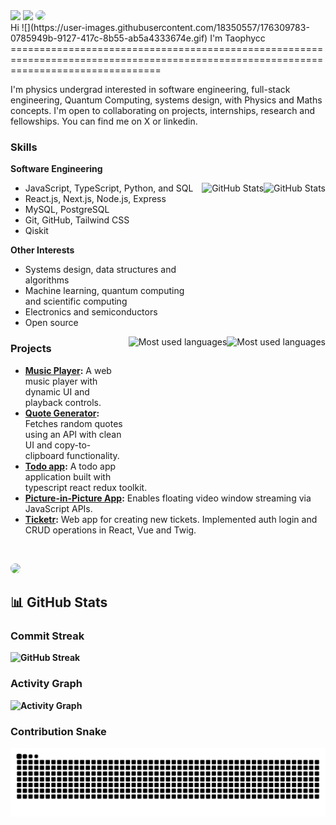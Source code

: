 <section>
  <a style="text-decoration: none;" href="https://github.com/taophycc">
    <img src="https://img.shields.io/github/followers/taophycc?logo=github&style=for-the-badge&logoColor=white&labelColor=131820&color=FFFFFF" />
  </a>
  <a style="text-decoration: none;" href="https://github.com/taophycc">
    <img src="https://img.shields.io/github/stars/taophycc?affiliations=OWNER%2CCOLLABORATOR&logo=github&style=for-the-badge&logoColor=white&labelColor=131820&color=FFFFFF" />
  </a>   
  <a style="text-decoration: none;" href="https://github.com/taophycc">
    <img style="border-radius:10px" src="https://hits.sh/github.com/taophycc/hits.svg?color=FFFFFF&labelColor=131820&style=for-the-badge&logo=stackblitz"/>
  </a>
</section>

<section>
  Hi ![](https://user-images.githubusercontent.com/18350557/176309783-0785949b-9127-417c-8b55-ab5a4333674e.gif) I'm Taophycc
======================================================================================================================================
  <p>
    I'm physics undergrad interested in software engineering, full-stack engineering, Quantum Computing, systems design, with Physics and Maths concepts.
    I'm open to collaborating on projects, internships, research and fellowships. You can find me on X or linkedin.
  </p>
</section>

<section>
  <h3>Skills</h3>
  <p><b>Software Engineering</b></p>
  <a href="#gh-dark-mode-only">
    <img align="right" src="https://github-readme-stats.vercel.app/api?username=taophycc&theme=dark&layout=compact&hide_border=true&bg_color=0D1117" height="220px" alt="GitHub Stats">
  </a>
  <a href="#gh-light-mode-only">
    <img align="right" src="https://github-readme-stats.vercel.app/api?username=taophycc&theme=light&layout=compact&hide_border=true&title_color=131820" height="220px" alt="GitHub Stats">
  </a>
  <ul>
    <li>JavaScript, TypeScript, Python, and SQL</li>
    <li>React.js, Next.js, Node.js, Express</li>
    <li>MySQL, PostgreSQL</li>
    <li>Git, GitHub, Tailwind CSS</li>
    <li>Qiskit</li>
  </ul>

  <p><b>Other Interests</b></p>
  <ul>
    <li>Systems design, data structures and algorithms</li>
    <li>Machine learning, quantum computing and scientific computing</li>
    <li>Electronics and semiconductors</li>
    <li>Open source</li>
  </ul>

  <a href="#gh-dark-mode-only">
    <img align="right" src="https://github-readme-stats.vercel.app/api/top-langs/?username=taophycc&langs_count=10&v=174&theme=dark&layout=compact&hide_border=true&bg_color=0D1117" height="220px" alt="Most used languages">
  </a>
  <a href="#gh-light-mode-only">
    <img align="right" src="https://github-readme-stats.vercel.app/api/top-langs/?username=taophycc&langs_count=10&v=174&theme=light&layout=compact&hide_border=true&title_color=131820" height="220px" alt="Most used languages">
  </a>
</section>

<section>
  <h3>Projects</h3>
  <ul>
    <li>
      <b><a href="https://github.com/taophycc/music-player">Music Player</a>:</b> A web music player with dynamic UI and playback controls.
    </li>
    <li>
      <b><a href="https://github.com/taophycc/quote-generator">Quote Generator</a>:</b> Fetches random quotes using an API with clean UI and copy-to-clipboard functionality.
    </li>
    <li>
      <b><a href="https://github.com/Taophycc/Todo-app">Todo app</a>:</b> A todo app application built with typescript react redux toolkit.
    </li>
    <li>
      <b><a href="https://github.com/taophycc/picture-in-picture">Picture-in-Picture App</a>:</b> Enables floating video window streaming via JavaScript APIs.
    </li>
    <li>
      <b><a href=https://github.com/Taophycc/Ticketr-React-">Ticketr</a>:</b> Web app for creating new tickets. Implemented auth login and CRUD operations in React, Vue and Twig.
    </li>
  </ul>
</section>

<br/>
<p> 
  <b @taophyc_ on X</b>
</p>
    
 </a>   
    <a style="text-decoration: none;" href="https://github.com/dev-xero">
    <img style="border-radius:10px" src="https://hits.sh/github.com/dev-xero/hits.svg?color=FFFFFF&labelColor=131820&style=for-the-badge&logo=stackblitz&label=this%20many%20people%20viewed%20this%20page"/>
  </a>

## 📊 GitHub Stats

### Commit Streak
![GitHub Streak](https://streak-stats.demolab.com?user=Taophycc&background=0a0f1c&ring=58a6ff&fire=58a6ff&currStreakLabel=ffffff&hide_border=true&sideNums=c9d1d9&currStreakNum=ffffff&sideLabels=c9d1d9&dates=8b949e)


### Activity Graph
![Activity Graph](https://github-readme-activity-graph.vercel.app/graph?username=taophycc&bg_color=0a0f1c&color=ffffff&line=3382ed&point=ffffff&area=true&hide_border=true&custom_title=GitHub%20Commits%20Graph)

### Contribution Snake
![GitHub Snake](https://github.com/Taophycc/Taophycc/blob/output/snake.svg)
